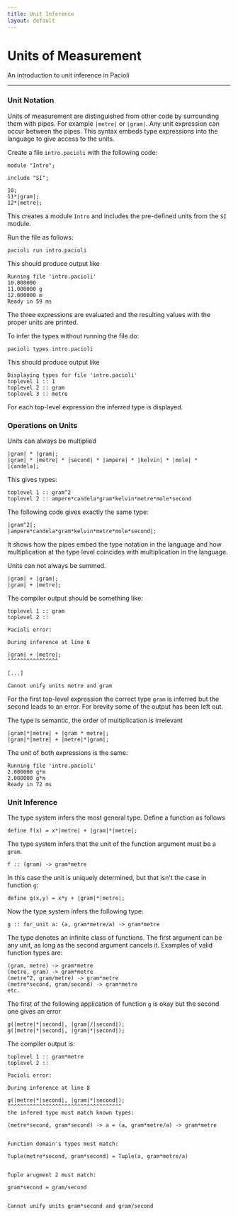 ```yaml
---
title: Unit Inference
layout: default
---
```


Units of Measurement
====================

An introduction to unit inference in Pacioli

--------------------------------------------------------------------------------

### Unit Notation

Units of measurement are distinguished from other code by surrounding
them with pipes. For example `|metre|` or `|gram|`. Any unit
expression can occur between the pipes. This syntax embeds type
expressions into the language to give access to the units.

Create a file `intro.pacioli` with the following code:

    module "Intro";

    include "SI";

    10;
    11*|gram|;
    12*|metre|;

This creates a module `Intro` and includes the pre-defined units from
the `SI` module.

Run the file as follows:

    pacioli run intro.pacioli

This should produce output like

    Running file 'intro.pacioli'
    10.000000
    11.000000 g
    12.000000 m
    Ready in 59 ms

The three expressions are evaluated and the resulting values with the
proper units are printed.

To infer the types without running the file do:

    pacioli types intro.pacioli

This should produce output like

    Displaying types for file 'intro.pacioli'
    toplevel 1 :: 1
    toplevel 2 :: gram
    toplevel 3 :: metre
    
For each top-level expression the inferred type is displayed.


### Operations on Units

Units can always be multiplied

    |gram| * |gram|;
    |gram| * |metre| * |second| * |ampere| * |kelvin| * |mole| * |candela|;

This gives types:

    toplevel 1 :: gram^2
    toplevel 2 :: ampere*candela*gram*kelvin*metre*mole*second

The following code gives exactly the same type:

    |gram^2|;
    |ampere*candela*gram*kelvin*metre*mole*second|;

It shows how the pipes embed the type notation in the language and how
multiplication at the type level coincides with multiplication in the
language.

Units can not always be summed. 

    |gram| + |gram|;
    |gram| + |metre|;

The compiler output should be something like:

    toplevel 1 :: gram
    toplevel 2 :: 

    Pacioli error:
    
    During inference at line 6
    
    |gram| + |metre|;
    ^^^^^^^^^^^^^^^^
    
    [...]
    
    Cannot unify units metre and gram

For the first top-level expression the correct type `gram` is inferred
but the second leads to an error. For brevity some of the output has
been left out.

The type is semantic, the order of multiplication is irrelevant

    |gram|*|metre| + |gram * metre|;
    |gram|*|metre| + |metre|*|gram|;

The unit of both expressions is the same:

    Running file 'intro.pacioli'
    2.000000 g*m
    2.000000 g*m
    Ready in 72 ms


### Unit Inference

The type system infers the most general type. Define a function as
follows

    define f(x) = x*|metre| + |gram|*|metre|;

The type system infers that the unit of the function argument must be
a `gram`.

    f :: (gram) -> gram*metre

In this case the unit is uniquely determined, but that isn't the case
in function `g`:

    define g(x,y) = x*y + |gram|*|metre|;

Now the type system infers the following type:

    g :: for_unit a: (a, gram*metre/a) -> gram*metre

The type denotes an infinite class of functions. The first argument
can be any unit, as long as the second argument cancels it. Examples
of valid function types are:

    (gram, metre) -> gram*metre
    (metre, gram) -> gram*metre
    (metre^2, gram/metre) -> gram*metre
    (metre*second, gram/second) -> gram*metre
    etc.

The first of the following application of function `g` is okay but the
second one gives an error

    g(|metre|*|second|, |gram|/|second|);
    g(|metre|*|second|, |gram|*|second|);

The compiler output is:

    toplevel 1 :: gram*metre
    toplevel 2 :: 
    
    Pacioli error:
    
    During inference at line 8
    
    g(|metre|*|second|, |gram|*|second|);
    ^^^^^^^^^^^^^^^^^^^^^^^^^^^^^^^^^^^^
    the infered type must match known types:

    (metre*second, gram*second) -> a = (a, gram*metre/a) -> gram*metre


    Function domain's types must match:

    Tuple(metre*second, gram*second) = Tuple(a, gram*metre/a)


    Tuple arugment 2 must match:

    gram*second = gram/second

    
    Cannot unify units gram*second and gram/second

